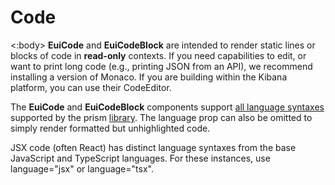 <EuiPageHeader>
  <EuiPageHeaderSection>
    <EuiTitle @size="l">
      <h1>
        Code
      </h1>
    </EuiTitle>
  </EuiPageHeaderSection>
</EuiPageHeader>

<EuiSpacer />
<EuiCallOut>
  <:body>
    <strong>EuiCode</strong> and <strong>EuiCodeBlock</strong> are intended to render static lines or blocks of code in <strong>read-only</strong> contexts. If you need capabilities to edit, or want to print long code (e.g., printing JSON from an API), we recommend installing a version of Monaco. If you are building within the Kibana platform, you can use their CodeEditor.
  </:body>
</EuiCallOut>

<EuiSpacer />

<EuiText>
<p>
  The <strong>EuiCode</strong> and <strong>EuiCodeBlock</strong> components support <a href="https://prismjs.com/#supported-languages" target="_blank">all language syntaxes</a> supported by the <EuiCode>prism</EuiCode> <a href="https://prismjs.com" target="_blank">library</a>. The language prop can also be omitted to simply render formatted but unhighlighted code.
</p>
<p>
  JSX code (often React) has distinct language syntaxes from the base JavaScript and TypeScript languages. For these instances, use <EuiCode @language="jsx">language="jsx"</EuiCode> or <EuiCode @language="tsx">language="tsx"</EuiCode>.
</p>
</EuiText>
